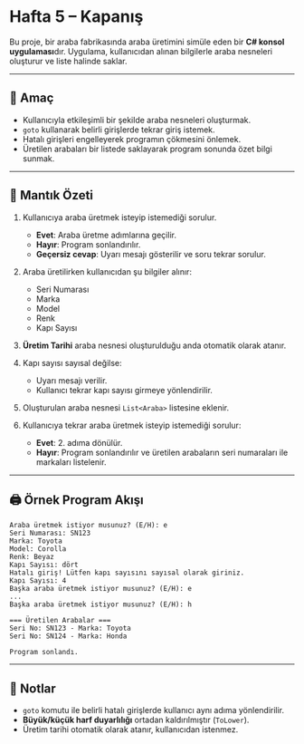 # Hafta 5 – Kapanış

Bu proje, bir araba fabrikasında araba üretimini simüle eden bir **C# konsol uygulaması**dır. Uygulama, kullanıcıdan alınan bilgilerle araba nesneleri oluşturur ve liste halinde saklar.

---

## 🎯 Amaç

* Kullanıcıyla etkileşimli bir şekilde araba nesneleri oluşturmak.
* `goto` kullanarak belirli girişlerde tekrar giriş istemek.
* Hatalı girişleri engelleyerek programın çökmesini önlemek.
* Üretilen arabaları bir listede saklayarak program sonunda özet bilgi sunmak.

---

## 🧠 Mantık Özeti

1. Kullanıcıya araba üretmek isteyip istemediği sorulur.

   * **Evet**: Araba üretme adımlarına geçilir.
   * **Hayır**: Program sonlandırılır.
   * **Geçersiz cevap**: Uyarı mesajı gösterilir ve soru tekrar sorulur.
2. Araba üretilirken kullanıcıdan şu bilgiler alınır:

   * Seri Numarası
   * Marka
   * Model
   * Renk
   * Kapı Sayısı
3. **Üretim Tarihi** araba nesnesi oluşturulduğu anda otomatik olarak atanır.
4. Kapı sayısı sayısal değilse:

   * Uyarı mesajı verilir.
   * Kullanıcı tekrar kapı sayısı girmeye yönlendirilir.
5. Oluşturulan araba nesnesi `List<Araba>` listesine eklenir.
6. Kullanıcıya tekrar araba üretmek isteyip istemediği sorulur:

   * **Evet**: 2. adıma dönülür.
   * **Hayır**: Program sonlandırılır ve üretilen arabaların seri numaraları ile markaları listelenir.

---

## 🖨️ Örnek Program Akışı

```
Araba üretmek istiyor musunuz? (E/H): e
Seri Numarası: SN123
Marka: Toyota
Model: Corolla
Renk: Beyaz
Kapı Sayısı: dört
Hatalı giriş! Lütfen kapı sayısını sayısal olarak giriniz.
Kapı Sayısı: 4
Başka araba üretmek istiyor musunuz? (E/H): e
...
Başka araba üretmek istiyor musunuz? (E/H): h

=== Üretilen Arabalar ===
Seri No: SN123 - Marka: Toyota
Seri No: SN124 - Marka: Honda

Program sonlandı.
```

---

## 📌 Notlar

* `goto` komutu ile belirli hatalı girişlerde kullanıcı aynı adıma yönlendirilir.
* **Büyük/küçük harf duyarlılığı** ortadan kaldırılmıştır (`ToLower`).
* Üretim tarihi otomatik olarak atanır, kullanıcıdan istenmez.
